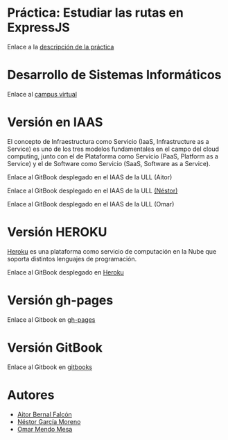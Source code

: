 # Práctica: Estudiar las rutas en ExpressJS
Enlace a la [descripción de la práctica](https://casianorodriguezleon.gitbooks.io/ull-esit-1617/practicas/practicalearningrouting.html)

# Desarrollo de Sistemas Informáticos
Enlace al [campus virtual](https://campusvirtual.ull.es/1617/course/view.php?id=1136)

# Versión en IAAS
El concepto de Infraestructura como Servicio (IaaS, Infrastructure as a Service) es uno de los tres modelos fundamentales en el campo del cloud computing, junto con el de Plataforma como Servicio (PaaS, Platform as a Service) y el de Software como Servicio (SaaS, Software as a Service).

Enlace al GitBook desplegado en el IAAS de la ULL (Aitor)

Enlace al GitBook desplegado en el IAAS de la ULL [(Néstor)](http://10.6.128.125:8081/)

Enlace al GitBook desplegado en el IAAS de la ULL (Omar)

# Versión HEROKU
[Heroku](https://devcenter.heroku.com/categories/learning) es una plataforma como servicio de computación en la Nube que soporta distintos lenguajes de programación.

Enlace al GitBook desplegado en [Heroku](https://dsipractica3.herokuapp.com/)

# Versión gh-pages

Enlace al Gitbook en [gh-pages](https://nestor-gm.github.io/estudiar-las-rutas-en-expressjs-aitor-nestor-omar-35l2/)

# Versión GitBook

Enlace al Gitbook en [gitbooks](https://git.gitbook.com/nestor-gm/estudiar-las-rutas-en-expressjs-aitor-nestor-omar.git)

# Autores
* [Aitor Bernal Falcón](https://chinegua.github.io/)
* [Néstor García Moreno](https://nestor-gm.github.io/)
* [Omar Mendo Mesa](https://ozzrocker95.github.io/)
